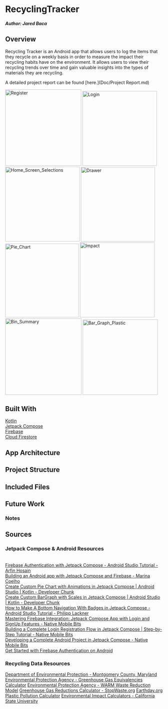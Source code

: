 # RecyclingTracker

##### Author: Jared Baca

## Overview
Recycling Tracker is an Android app that allows users to log the items that they recycle on a weekly basis in order to measure the impact their recycling habits have on the environment. It allows users to view their recycling trends over time and gain valuable insights into the types of materials they are recycling.

A detailed project report can be found [here.](Doc/Project Report.md)

<img width="243" alt="Register" src="https://github.com/jaredbaca/RecyclingTracker/assets/110132943/77749b24-9199-4f75-a105-bd9e00f0813b">
<img width="238" alt="Login" src="https://github.com/jaredbaca/RecyclingTracker/assets/110132943/085b5e13-d2bf-4561-9258-11651be05366">
<img width="238" alt="Home_Screen_Selections" src="https://github.com/jaredbaca/RecyclingTracker/assets/110132943/bb9fbc96-3df1-477c-9eb0-23ea2ba222fc">
<img width="237" alt="Drawer" src="https://github.com/jaredbaca/RecyclingTracker/assets/110132943/15813488-7628-4e2b-a3c3-3e4eabffc413">
<img width="235" alt="Pie_Chart" src="https://github.com/jaredbaca/RecyclingTracker/assets/110132943/5075e99d-f7cd-433e-8e0c-62a0ce484fc0">
<img width="239" alt="Impact" src="https://github.com/jaredbaca/RecyclingTracker/assets/110132943/eeeff8a3-d456-40b8-baa3-9d8e440422da">
<img width="244" alt="Bin_Summary" src="https://github.com/jaredbaca/RecyclingTracker/assets/110132943/51d18016-c88b-446f-ac41-fc0ffbc783bf">
<img width="240" alt="Bar_Graph_Plastic" src="https://github.com/jaredbaca/RecyclingTracker/assets/110132943/50d354f1-bfed-41cf-a17e-316f0bef1996">

## Built With
[Kotlin](https://kotlinlang.org/)
<br>[Jetpack Compose](https://developer.android.com/jetpack/compose)
<br>[Firebase](https://firebase.google.com/)
<br>[Cloud Firestore](https://firebase.google.com/docs/firestore)

## App Architecture
#### 

#### 

#### 

#### 

## Project Structure

## Included Files
### 

### 

### 

## Future Work

### Notes


## Sources

### Jetpack Compose & Android Resources
<br>[Firebase Authentication with Jetpack Compose - Android Studio Tutorial - Arfin Hosain](https://www.youtube.com/watch?v=Ke90Tje7VS0&t=1734s)
<br>[Building an Android app with Jetpack Compose and Firebase - Marina Coelho](https://firebase.blog/posts/2022/04/building-an-app-android-jetpack-compose-firebase)
<br>[Create Custom Pie Chart with Animations in Jetpack Compose | Android Studio | Kotlin - Developer Chunk](https://medium.com/@developerchunk/create-custom-pie-chart-with-animations-in-jetpack-compose-android-studio-kotlin-49cf95ef321e)
<br>[Create Custom BarGraph with Scales in Jetpack Compose | Android Studio | Kotlin - Developer Chunk](https://medium.com/@developerchunk/create-custom-bargraph-with-scales-in-jetpack-compose-android-studio-kotlin-deadba24fd9b)
<br>[How to Make A Bottom Navigation With Badges in Jetpack Compose - Android Studio Tutorial - Philipp Lackner](https://www.youtube.com/watch?v=4xyRnIntwTo&t=750s)
<br>[Mastering Firebase Integration: Jetpack Compose App with Login and SignUp Features - Native Mobile Bits](https://www.youtube.com/watch?v=KOI7fS7k8Y0&t=351s)
<br>[Building a Complete Login Registration Flow in Jetpack Compose | Step-by-Step Tutorial - Native Mobile Bits](https://www.youtube.com/watch?v=PeUERQJnHdI)
<br>[Developing a Complete Android Project in Jetpack Compose - Native Mobile Bits](https://www.youtube.com/watch?v=dEEyZkZekvI&t=3478s)
<br>[Get Started with Firebase Authentication on Android](https://firebase.google.com/docs/auth/android/start)

### Recycling Data Resources
[Department of Environmental Protection - Montgomery County, Maryland](https://www.montgomerycountymd.gov/sws/footprint/)
[Environmental Protection Agency - Greenhouse Gas Equivalencies Calculator](https://www.epa.gov/energy/greenhouse-gas-equivalencies-calculator)
[Environmental Protection Agency - WARM Waste Reduction Model](https://www.epa.gov/warm/documentation-waste-reduction-model-warm)
[Greenhouse Gas Reductions Calculator - StopWaste.org](https://www.stopwaste.org/at-work/reduce-and-reuse/recycling-business-waste/recycling-climate-protection/greenhouse-gas)
[Earthday.org Plastic Pollution Calculator](https://www.earthday.org/plastic-pollution-calculator-2/)
[Environmental Impact Calculators - California State University](https://www.csusm.edu/sustainability/takeaction/knowurimpact.html)

